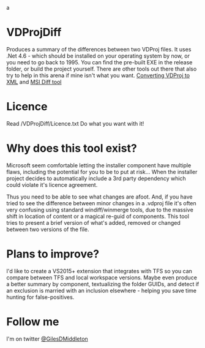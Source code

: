  a
# VDProjDiff
Produces a summary of the differences between two VDProj files. It uses .Net 4.6 - which should be installed on your operating system by now, or you need to go back to 1995. You can find the pre-built EXE in the release folder, or build the project yourself.
There are other tools out there that also try to help in this arena if mine isn't what you want.
[Converting VDProj to XML](http://web2.codeproject.com/Articles/862952/Checking-Visual-Studio-Setup-Projects?display=Print) and 
[MSI Diff tool](https://www.codeproject.com/articles/9132/a-windows-installer-database-diff-tool)

# Licence
Read /VDProjDiff/Licence.txt
Do what you want with it! 

# Why does this tool exist?
Microsoft seem comfortable letting the installer component have multiple flaws, including the potential for you to be to put at risk... When the installer project decides to automatically include a 3rd party dependency which could violate it's licence agreement.

Thus you need to be able to see what changes are afoot. And, if you have tried to see the difference between minor changes in a .vdproj file it's often very confusing using standard windiff/winmerge tools, due to the massive shift in location of content or a magical re-guid of components. This tool tries to present a brief version of what's added, removed or changed between two versions of the file.

# Plans to improve?
I'd like to create a VS2015+ extension that integrates with TFS so you can compare between TFS and local workspace versions.
Maybe even produce a better summary by component, textualizing the folder GUIDs, and detect if an exclusion is married with an inclusion elsewhere - helping you save time hunting for false-positives.

# Follow me
I'm on twitter [@GilesDMiddleton](https://twitter.com/GilesDMiddleton)
